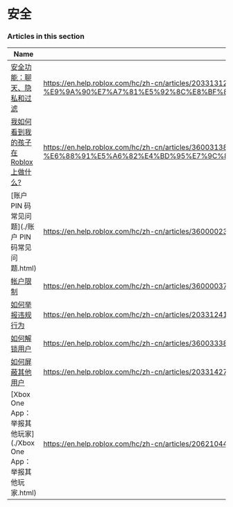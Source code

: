 # 安全  
### Articles in this section
Name|URL
-|-
[安全功能：聊天、隐私和过滤](./安全功能：聊天、隐私和过滤.html) |https://en.help.roblox.com/hc/zh-cn/articles/203313120-%E5%AE%89%E5%85%A8%E5%8A%9F%E8%83%BD-%E8%81%8A%E5%A4%A9-%E9%9A%90%E7%A7%81%E5%92%8C%E8%BF%87%E6%BB%A4
[我如何看到我的孩子在Roblox上做什么?](./我如何看到我的孩子在Roblox上做什么-.html) |https://en.help.roblox.com/hc/zh-cn/articles/360031384652-%E6%88%91%E5%A6%82%E4%BD%95%E7%9C%8B%E5%88%B0%E6%88%91%E7%9A%84%E5%AD%A9%E5%AD%90%E5%9C%A8Roblox%E4%B8%8A%E5%81%9A%E4%BB%80%E4%B9%88-
[账户 PIN 码常见问题](./账户 PIN 码常见问题.html) |https://en.help.roblox.com/hc/zh-cn/articles/360000239523-%E8%B4%A6%E6%88%B7-PIN-%E7%A0%81%E5%B8%B8%E8%A7%81%E9%97%AE%E9%A2%98
[帐户限制](./帐户限制.html) |https://en.help.roblox.com/hc/zh-cn/articles/360000375686-%E5%B8%90%E6%88%B7%E9%99%90%E5%88%B6
[如何举报违规行为](./如何举报违规行为.html) |https://en.help.roblox.com/hc/zh-cn/articles/203312410-%E5%A6%82%E4%BD%95%E4%B8%BE%E6%8A%A5%E8%BF%9D%E8%A7%84%E8%A1%8C%E4%B8%BA
[如何解锁用户](./如何解锁用户.html) |https://en.help.roblox.com/hc/zh-cn/articles/360033386312-%E5%A6%82%E4%BD%95%E8%A7%A3%E9%94%81%E7%94%A8%E6%88%B7
[如何屏蔽其他用户](./如何屏蔽其他用户.html) |https://en.help.roblox.com/hc/zh-cn/articles/203314270-%E5%A6%82%E4%BD%95%E5%B1%8F%E8%94%BD%E5%85%B6%E4%BB%96%E7%94%A8%E6%88%B7
[Xbox One App：举报其他玩家](./Xbox One App：举报其他玩家.html) |https://en.help.roblox.com/hc/zh-cn/articles/206210440-Xbox-One-App-%E4%B8%BE%E6%8A%A5%E5%85%B6%E4%BB%96%E7%8E%A9%E5%AE%B6
